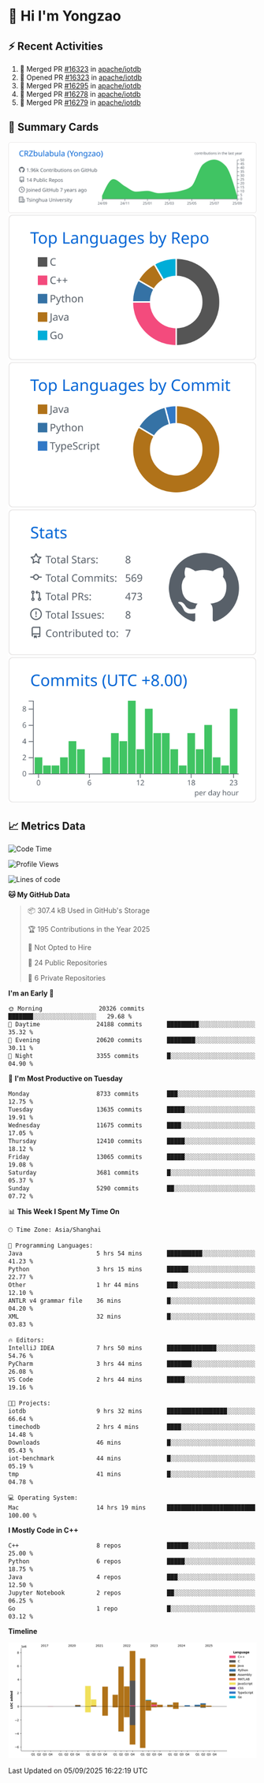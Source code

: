 # 👋 Hi I'm Yongzao

## ⚡ Recent Activities
<!--START_SECTION:activity-->
1. 🎉 Merged PR [#16323](https://github.com/apache/iotdb/pull/16323) in [apache/iotdb](https://github.com/apache/iotdb)
2. 💪 Opened PR [#16323](https://github.com/apache/iotdb/pull/16323) in [apache/iotdb](https://github.com/apache/iotdb)
3. 🎉 Merged PR [#16295](https://github.com/apache/iotdb/pull/16295) in [apache/iotdb](https://github.com/apache/iotdb)
4. 🎉 Merged PR [#16278](https://github.com/apache/iotdb/pull/16278) in [apache/iotdb](https://github.com/apache/iotdb)
5. 🎉 Merged PR [#16279](https://github.com/apache/iotdb/pull/16279) in [apache/iotdb](https://github.com/apache/iotdb)
<!--END_SECTION:activity-->

## 🎑 Summary Cards

[![](https://raw.githubusercontent.com/CRZbulabula/CRZbulabula/main/profile-summary-card-output/github/0-profile-details.svg)](https://github.com/vn7n24fzkq/github-profile-summary-cards)
[![](https://raw.githubusercontent.com/CRZbulabula/CRZbulabula/main/profile-summary-card-output/github/1-repos-per-language.svg)](https://github.com/vn7n24fzkq/github-profile-summary-cards) [![](https://raw.githubusercontent.com/CRZbulabula/CRZbulabula/main/profile-summary-card-output/github/2-most-commit-language.svg)](https://github.com/vn7n24fzkq/github-profile-summary-cards)
[![](https://raw.githubusercontent.com/CRZbulabula/CRZbulabula/main/profile-summary-card-output/github/3-stats.svg)](https://github.com/vn7n24fzkq/github-profile-summary-cards) [![](https://raw.githubusercontent.com/CRZbulabula/CRZbulabula/main/profile-summary-card-output/github/4-productive-time.svg)](https://github.com/vn7n24fzkq/github-profile-summary-cards)

## 📈 Metrics Data

<!--START_SECTION:waka-->
![Code Time](http://img.shields.io/badge/Code%20Time-1%2C171%20hrs%2045%20mins-blue)

![Profile Views](http://img.shields.io/badge/Profile%20Views-0-blue)

![Lines of code](https://img.shields.io/badge/From%20Hello%20World%20I%27ve%20Written-36.7%20million%20lines%20of%20code-blue)

**🐱 My GitHub Data** 

> 📦 307.4 kB Used in GitHub's Storage 
 > 
> 🏆 195 Contributions in the Year 2025
 > 
> 🚫 Not Opted to Hire
 > 
> 📜 24 Public Repositories 
 > 
> 🔑 6 Private Repositories 
 > 
**I'm an Early 🐤** 

```text
🌞 Morning                20326 commits       ███████░░░░░░░░░░░░░░░░░░   29.68 % 
🌆 Daytime                24188 commits       █████████░░░░░░░░░░░░░░░░   35.32 % 
🌃 Evening                20620 commits       ████████░░░░░░░░░░░░░░░░░   30.11 % 
🌙 Night                  3355 commits        █░░░░░░░░░░░░░░░░░░░░░░░░   04.90 % 
```
📅 **I'm Most Productive on Tuesday** 

```text
Monday                   8733 commits        ███░░░░░░░░░░░░░░░░░░░░░░   12.75 % 
Tuesday                  13635 commits       █████░░░░░░░░░░░░░░░░░░░░   19.91 % 
Wednesday                11675 commits       ████░░░░░░░░░░░░░░░░░░░░░   17.05 % 
Thursday                 12410 commits       █████░░░░░░░░░░░░░░░░░░░░   18.12 % 
Friday                   13065 commits       █████░░░░░░░░░░░░░░░░░░░░   19.08 % 
Saturday                 3681 commits        █░░░░░░░░░░░░░░░░░░░░░░░░   05.37 % 
Sunday                   5290 commits        ██░░░░░░░░░░░░░░░░░░░░░░░   07.72 % 
```


📊 **This Week I Spent My Time On** 

```text
🕑︎ Time Zone: Asia/Shanghai

💬 Programming Languages: 
Java                     5 hrs 54 mins       ██████████░░░░░░░░░░░░░░░   41.23 % 
Python                   3 hrs 15 mins       ██████░░░░░░░░░░░░░░░░░░░   22.77 % 
Other                    1 hr 44 mins        ███░░░░░░░░░░░░░░░░░░░░░░   12.10 % 
ANTLR v4 grammar file    36 mins             █░░░░░░░░░░░░░░░░░░░░░░░░   04.20 % 
XML                      32 mins             █░░░░░░░░░░░░░░░░░░░░░░░░   03.83 % 

🔥 Editors: 
IntelliJ IDEA            7 hrs 50 mins       ██████████████░░░░░░░░░░░   54.76 % 
PyCharm                  3 hrs 44 mins       ███████░░░░░░░░░░░░░░░░░░   26.08 % 
VS Code                  2 hrs 44 mins       █████░░░░░░░░░░░░░░░░░░░░   19.16 % 

🐱‍💻 Projects: 
iotdb                    9 hrs 32 mins       █████████████████░░░░░░░░   66.64 % 
timechodb                2 hrs 4 mins        ████░░░░░░░░░░░░░░░░░░░░░   14.48 % 
Downloads                46 mins             █░░░░░░░░░░░░░░░░░░░░░░░░   05.43 % 
iot-benchmark            44 mins             █░░░░░░░░░░░░░░░░░░░░░░░░   05.19 % 
tmp                      41 mins             █░░░░░░░░░░░░░░░░░░░░░░░░   04.78 % 

💻 Operating System: 
Mac                      14 hrs 19 mins      █████████████████████████   100.00 % 
```

**I Mostly Code in C++** 

```text
C++                      8 repos             ██████░░░░░░░░░░░░░░░░░░░   25.00 % 
Python                   6 repos             █████░░░░░░░░░░░░░░░░░░░░   18.75 % 
Java                     4 repos             ███░░░░░░░░░░░░░░░░░░░░░░   12.50 % 
Jupyter Notebook         2 repos             ██░░░░░░░░░░░░░░░░░░░░░░░   06.25 % 
Go                       1 repo              █░░░░░░░░░░░░░░░░░░░░░░░░   03.12 % 
```



**Timeline**

![Lines of Code chart](https://raw.githubusercontent.com/CRZbulabula/CRZbulabula/main/assets/bar_graph.png)


 Last Updated on 05/09/2025 16:22:19 UTC
<!--END_SECTION:waka-->

